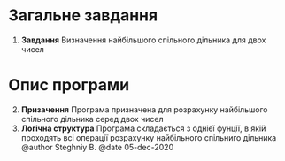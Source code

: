 # Загальне завдання
1. **Завдання**
	Визначення найбільшого спільного дільника для двох чисел

# Опис програми
2. **Призачення**
	Програма призначена для розрахунку найбільшого спільного дільника серед двох чисел
3. **Логічна структура**
	Програма складається з однієї фунції, в якій проходять всі операції розрахунку найбільного спільниго дільника
@author Steghniy B.
@date 05-dec-2020


